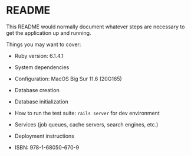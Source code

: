# README

This README would normally document whatever steps are necessary to get the
application up and running.

Things you may want to cover:

* Ruby version: 6.1.4.1

* System dependencies

* Configuration: MacOS Big Sur 11.6 (20G165)

* Database creation

* Database initialization

* How to run the test suite: `rails server` for dev environment

* Services (job queues, cache servers, search engines, etc.)

* Deployment instructions

* ISBN: 978-1-68050-670-9
